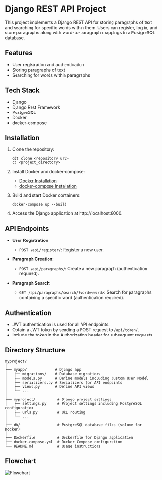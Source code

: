 # Django REST API Project

This project implements a Django REST API for storing paragraphs of text and searching for specific words within them. Users can register, log in, and store paragraphs along with word-to-paragraph mappings in a PostgreSQL database.

## Features

- User registration and authentication
- Storing paragraphs of text
- Searching for words within paragraphs

## Tech Stack

- Django
- Django Rest Framework
- PostgreSQL
- Docker
- docker-compose

## Installation

1. Clone the repository:

    ```
    git clone <repository_url>
    cd <project_directory>
    ```

2. Install Docker and docker-compose:

    - [Docker Installation](https://docs.docker.com/get-docker/)
    - [docker-compose Installation](https://docs.docker.com/compose/install/)

3. Build and start Docker containers:

    ```
    docker-compose up --build
    ```

4. Access the Django application at http://localhost:8000.

## API Endpoints

- **User Registration**:
  - `POST /api/register/`: Register a new user.

- **Paragraph Creation**:
  - `POST /api/paragraphs/`: Create a new paragraph (authentication required).

- **Paragraph Search**:
  - `GET /api/paragraphs/search/?word=<word>`: Search for paragraphs containing a specific word (authentication required).

## Authentication

- JWT authentication is used for all API endpoints.
- Obtain a JWT token by sending a POST request to `/api/token/`.
- Include the token in the Authorization header for subsequent requests.

## Directory Structure

```
myproject/
│
├── myapp/             # Django app
│   ├── migrations/    # Database migrations
│   ├── models.py      # Define models including Custom User Model
│   ├── serializers.py # Serializers for API endpoints
│   ├── views.py       # Define API views
│   └── ...
│
├── myproject/          # Django project settings
│   ├── settings.py     # Project settings including PostgreSQL configuration
│   ├── urls.py         # URL routing
│   └── ...
│
├── db/                 # PostgreSQL database files (volume for Docker)
│
├── Dockerfile          # Dockerfile for Django application
├── docker-compose.yml  # Docker Compose configuration
└── README.md           # Usage instructions
```

## Flowchart

![Flowchart](flowchart.png)
